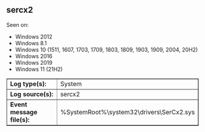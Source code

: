 ## sercx2

Seen on:
* Windows 2012
* Windows 8.1
* Windows 10 (1511, 1607, 1703, 1709, 1803, 1809, 1903, 1909, 2004, 20H2)
* Windows 2016
* Windows 2019
* Windows 11 (21H2)

<table border="1" class="docutils">
  <tbody>
    <tr>
      <td><b>Log type(s):</b></td>
      <td>System</td>
    </tr>
    <tr>
      <td><b>Log source(s):</b></td>
      <td>sercx2</td>
    </tr>
    <tr>
      <td><b>Event message file(s):</b></td>
      <td>%SystemRoot%\system32\drivers\SerCx2.sys</td>
    </tr>
  </tbody>
</table>

&nbsp;

